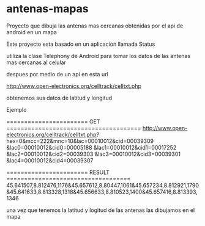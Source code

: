 antenas-mapas
=============

Proyecto que dibuja las antenas mas cercanas obtenidas por el api de android en un mapa

Este proyecto esta basado en un aplicacion llamada Status

utiliza la clase Telephony de Android para tomar los datos de las antenas mas cercanas al celular

despues por medio de un api en esta url

http://www.open-electronics.org/celltrack/celltxt.php

obtenemos sus datos de latitud y longitud

Ejemplo

======================= GET ======================================
 http://www.open-electronics.org/celltrack/celltxt.php?
 hex=0&mcc=222&mnc=10&lac=00010012&cid=00039309
 &lac0=00010012&cid0=00005188
 &lac1=00010012&cid1=00017252
 &lac2=00010012&cid2=00039303
 &lac3=00010012&cid3=00039301
 &lac4=00010012&cid4=00039307 
 
======================= RESULT ===================================
 45.641507,8.812476,1176&45.657612,8.80447,1061&45.657234,8.812921,1790&45.641633,8.813328,1318&45.656633,8.810523,1400&45.657416,8.813393,1346
 
 una vez que tenemos la latitud y logitud de las antenas las dibujamos en el mapa